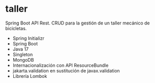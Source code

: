 # taller
Spring Boot API Rest. CRUD para la gestión de un taller mecánico de bicicletas.

- Spring Initializr
- Spring Boot
- Java 17
- Singleton
- MongoDB
- Internacionalización con API ResourceBundle
- jakarta.validation en sustitución de javax.validation
- Librería Lombok
